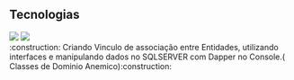 ## Tecnologias
<div>
  <img src="https://img.shields.io/badge/.NET-239120?style=for-the-badge&logo=html5&logoColor=white">
  <img src="https://img.shields.io/badge/SQL-239120?&style=for-the-badge&logo=css3&logoColor=white">

</div>
:construction: Criando Vinculo de associação entre Entidades, utilizando interfaces
e manipulando dados no SQLSERVER com Dapper no Console.( Classes de Dominio Anemico):construction:
